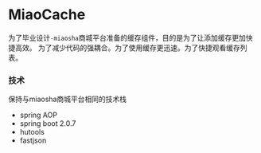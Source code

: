 # MiaoCache

为了毕业设计`-miaosha`商城平台准备的缓存组件，目的是为了让添加缓存更加快捷高效。
为了减少代码的强耦合。为了使用缓存更迅速。为了快捷观看缓存列表。
### 技术
保持与miaosha商城平台相同的技术栈
+ spring AOP
+ spring boot 2.0.7
+ hutools
+ fastjson